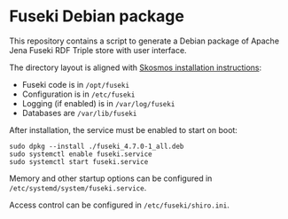 # Fuseki Debian package

This repository contains a script to generate a Debian package of Apache Jena Fuseki RDF Triple store with user interface.

The directory layout is aligned with [Skosmos installation instructions](https://github.com/NatLibFi/Skosmos/wiki/InstallTutorial):

- Fuseki code is in `/opt/fuseki`
- Configuration is in `/etc/fuseki` 
- Logging (if enabled) is in `/var/log/fuseki`
- Databases are `/var/lib/fuseki`

After installation, the service must be enabled to start on boot:

    sudo dpkg --install ./fuseki_4.7.0-1_all.deb
    sudo systemctl enable fuseki.service
    sudo systemctl start fuseki.service

Memory and other startup options can be configured in `/etc/systemd/system/fuseki.service`.

Access control can be configured in `/etc/fuseki/shiro.ini`.
